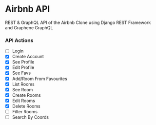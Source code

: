 # Airbnb API

REST & GraphQL API of the Airbnb Clone using Django REST Framework and Graphene GraphQL

### API Actions

- [ ] Login
- [x] Create Account
- [x] See Profile
- [x] Edit Profile
- [x] See Favs
- [x] Add/Room From Favourites
- [x] List Rooms
- [x] See Room
- [x] Create Rooms
- [x] Edit Rooms
- [x] Delete Rooms
- [ ] Filter Rooms
- [ ] Search By Coords
